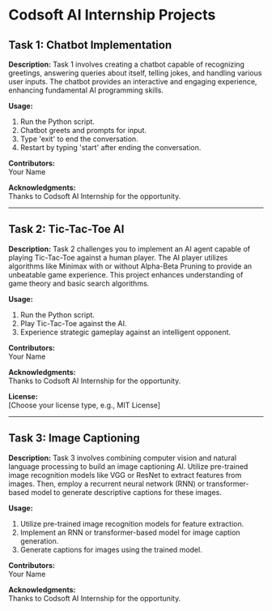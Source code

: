 # Codsoft AI Internship Projects

## Task 1: Chatbot Implementation

**Description:**
Task 1 involves creating a chatbot capable of recognizing greetings, answering queries about itself, telling jokes, and handling various user inputs. The chatbot provides an interactive and engaging experience, enhancing fundamental AI programming skills.

**Usage:**
1. Run the Python script.
2. Chatbot greets and prompts for input.
3. Type 'exit' to end the conversation.
4. Restart by typing 'start' after ending the conversation.

**Contributors:**  
Your Name

**Acknowledgments:**  
Thanks to Codsoft AI Internship for the opportunity.


---

## Task 2: Tic-Tac-Toe AI

**Description:**
Task 2 challenges you to implement an AI agent capable of playing Tic-Tac-Toe against a human player. The AI player utilizes algorithms like Minimax with or without Alpha-Beta Pruning to provide an unbeatable game experience. This project enhances understanding of game theory and basic search algorithms.

**Usage:**
1. Run the Python script.
2. Play Tic-Tac-Toe against the AI.
3. Experience strategic gameplay against an intelligent opponent.

**Contributors:**  
Your Name

**Acknowledgments:**  
Thanks to Codsoft AI Internship for the opportunity.

**License:**  
[Choose your license type, e.g., MIT License]

---

## Task 3: Image Captioning

**Description:**
Task 3 involves combining computer vision and natural language processing to build an image captioning AI. Utilize pre-trained image recognition models like VGG or ResNet to extract features from images. Then, employ a recurrent neural network (RNN) or transformer-based model to generate descriptive captions for these images.

**Usage:**
1. Utilize pre-trained image recognition models for feature extraction.
2. Implement an RNN or transformer-based model for image caption generation.
3. Generate captions for images using the trained model.

**Contributors:**  
Your Name

**Acknowledgments:**  
Thanks to Codsoft AI Internship for the opportunity.

